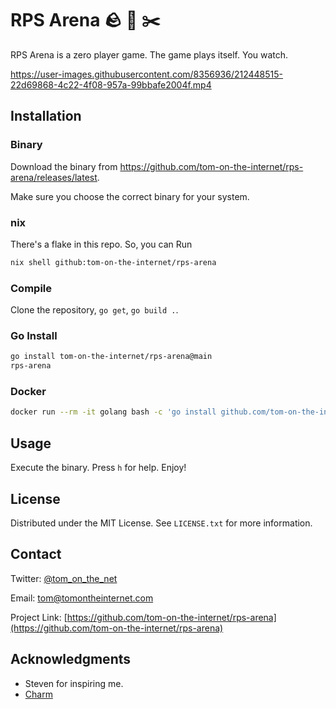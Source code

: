 # RPS Arena 🪨 📄 ✂️

RPS Arena is a zero player game. The game plays itself. You watch.

<https://user-images.githubusercontent.com/8356936/212448515-22d69868-4c22-4f08-957a-99bbafe2004f.mp4>

## Installation

### Binary

Download the binary from <https://github.com/tom-on-the-internet/rps-arena/releases/latest>.

Make sure you choose the correct binary for your system.

### nix

There's a flake in this repo. So, you can Run

```sh
nix shell github:tom-on-the-internet/rps-arena
```

### Compile

Clone the repository, `go get`, `go build .`.

### Go Install

```sh
go install tom-on-the-internet/rps-arena@main
rps-arena
```

### Docker

```sh
docker run --rm -it golang bash -c 'go install github.com/tom-on-the-internet/rps-arena@main && rps-arena'
```

## Usage

Execute the binary. Press `h` for help. Enjoy!

## License

Distributed under the MIT License. See `LICENSE.txt` for more information.

## Contact

Twitter: [@tom_on_the_net](https://twitter.com/tom_on_the_net)

Email: tom@tomontheinternet.com

Project Link: [https://github.com/tom-on-the-internet/rps-arena](https://github.com/tom-on-the-internet/rps-arena)

## Acknowledgments

- Steven for inspiring me.
- [Charm](https://github.com/charmbracelet)
